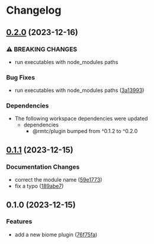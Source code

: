 # Changelog

## [0.2.0](https://github.com/rowanmanning/toolchain/compare/plugin-biome-v0.1.1...plugin-biome-v0.2.0) (2023-12-16)


### ⚠ BREAKING CHANGES

* run executables with node_modules paths

### Bug Fixes

* run executables with node_modules paths ([3a13993](https://github.com/rowanmanning/toolchain/commit/3a13993248e067922f5970af57097bc625fad6d9))


### Dependencies

* The following workspace dependencies were updated
  * dependencies
    * @rmtc/plugin bumped from ^0.1.2 to ^0.2.0

## [0.1.1](https://github.com/rowanmanning/toolchain/compare/plugin-biome-v0.1.0...plugin-biome-v0.1.1) (2023-12-15)


### Documentation Changes

* correct the module name ([59e1773](https://github.com/rowanmanning/toolchain/commit/59e1773e37549c433a3f7421a01f64f499d04549))
* fix a typo ([189abe7](https://github.com/rowanmanning/toolchain/commit/189abe7f88c9faf56b2d03894a776f13b6a8e973))

## 0.1.0 (2023-12-15)


### Features

* add a new biome plugin ([76f75fa](https://github.com/rowanmanning/toolchain/commit/76f75fa4e806d7934deedf9111df5034e3dbd1d0))
